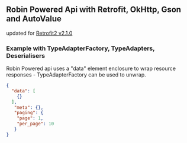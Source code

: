 ## Robin Powered Api with Retrofit, OkHttp, Gson and AutoValue

updated for [Retrofit2 v2.1.0](https://github.com/square/retrofit)

### Example with TypeAdapterFactory, TypeAdapters, Deserialisers

Robin Powered api uses a "data" element enclosure to wrap resource responses - TypeAdapterFactory can be used to unwrap.

~~~json
{
  "data": [
    {}
  ],
   "meta": {},
   "paging": {
    "page": 1,
    "per_page": 10
   }
}
